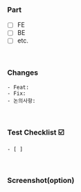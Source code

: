 ### Part
  - [ ] FE
  - [ ] BE
  - [ ] etc.
<br>

### Changes
	- Feat: 
	- Fix:
	- 논의사항: 
<br>

### Test Checklist ☑️
	- [ ] 
<br>

### Screenshot(option)
<br>

